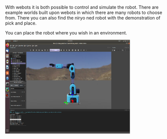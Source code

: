
With webots it is both possible to control and simulate the robot. There are example worlds built upon webots in which there are many robots to choose from. There you can also find the niryo ned robot with the demonstration of pick and place.


You can place the robot where you wish in an environment. 

<img src="Niryo_webots.png" width="400" height="300">

